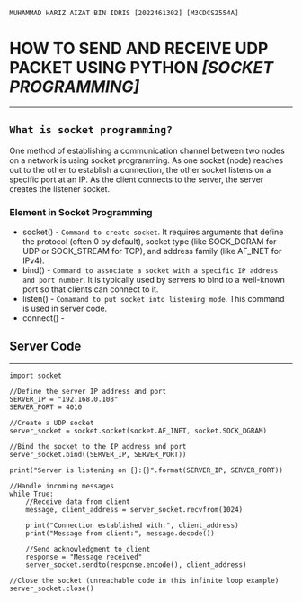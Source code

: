 `MUHAMMAD HARIZ AIZAT BIN IDRIS [2022461302] [M3CDCS2554A]`
# HOW TO SEND AND RECEIVE UDP PACKET USING PYTHON *[SOCKET PROGRAMMING]*
------------------------------------------------------------------------

## `What is socket programming?`  
One method of establishing a communication channel between two nodes on a network is using socket programming. As one socket (node) reaches out to the other to establish a connection, the other socket listens on a specific port at an IP. As the client connects to the server, the server creates the listener socket.  

### Element in Socket Programming  
* socket() - `Command to create socket`. It requires arguments that define the protocol (often 0 by default), socket type (like SOCK_DGRAM for UDP or SOCK_STREAM for TCP), and address family (like AF_INET for IPv4).
* bind() -  `Command to associate a socket with a specific IP address and port number`. It is typically used by servers to bind to a well-known port so that clients can connect to it.
* listen() - `Comamand to put socket into listening mode`. This command is used in server code.
* connect() - 



## Server Code  
----------------------------------------------------------------------  

```
import socket

//Define the server IP address and port
SERVER_IP = "192.168.0.108"
SERVER_PORT = 4010

//Create a UDP socket
server_socket = socket.socket(socket.AF_INET, socket.SOCK_DGRAM)

//Bind the socket to the IP address and port
server_socket.bind((SERVER_IP, SERVER_PORT))

print("Server is listening on {}:{}".format(SERVER_IP, SERVER_PORT))

//Handle incoming messages
while True:
    //Receive data from client
    message, client_address = server_socket.recvfrom(1024)
    
    print("Connection established with:", client_address)
    print("Message from client:", message.decode())
    
    //Send acknowledgment to client
    response = "Message received"
    server_socket.sendto(response.encode(), client_address)

//Close the socket (unreachable code in this infinite loop example)
server_socket.close()
```

